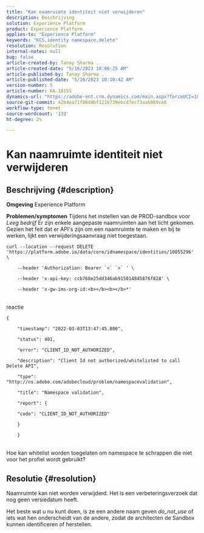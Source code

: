 ```yaml
---
title: "Kan naamruimte identiteit niet verwijderen"
description: Beschrijving
solution: Experience Platform
product: Experience Platform
applies-to: "Experience Platform"
keywords: "KCS,identity namespace,delete"
resolution: Resolution
internal-notes: null
bug: false
article-created-by: Tanay Sharma .
article-created-date: "5/16/2023 10:06:25 AM"
article-published-by: Tanay Sharma .
article-published-date: "5/16/2023 10:10:42 AM"
version-number: 5
article-number: KA-18155
dynamics-url: "https://adobe-ent.crm.dynamics.com/main.aspx?forceUCI=1&pagetype=entityrecord&etn=knowledgearticle&id=5e95044c-d1f3-ed11-8848-6045bd006079"
source-git-commit: 42b4ea71f08d4bf121b739ebcd7ec73aab069ce6
workflow-type: tm+mt
source-wordcount: '133'
ht-degree: 2%

---
```


# Kan naamruimte identiteit niet verwijderen

## Beschrijving {#description}

<b>Omgeving</b>
Experience Platform


<b>Problemen/symptomen</b>
Tijdens het instellen van de PROD-sandbox voor *Leeg bedrijf* Er zijn enkele aangepaste naamruimten aan het licht gekomen. Gezien het feit dat er API&#39;s zijn om een naamruimte te maken en bij te werken, lijkt een verwijderingsaanvraag niet toegestaan.


```
curl --location --request DELETE 'https://platform.adobe.io/data/core/idnamespace/identities/10855296' \

    --header 'Authorization: Bearer `<` `>` ' \

    --header 'x-api-key: ccb768e25dd346ab915014845876f828' \

    --header 'x-gw-ims-org-id:<b></b><b></b>*'
```


<br>reactie<br>

```
{

    "timestamp": "2022-03-03T13:47:45.800",

    "status": 401,

    "error": "CLIENT_ID_NOT_AUTHORIZED",

    "description": "Client Id not authorized/whitelisted to call Delete API",

    "type": "http://ns.adobe.com/adobecloud/problem/namespacevalidation",

    "title": "Namespace validation",

    "report": {

    "code": "CLIENT_ID_NOT_AUTHORIZED"

    }

    }
```


<br>Hoe kan whitelist worden toegelaten om namespace te schrappen die niet voor het profiel wordt gebruikt?<br>



## Resolutie {#resolution}


Naamruimte kan niet worden verwijderd. Het is een verbeteringsverzoek dat nog geen versiedatum heeft.

Het beste wat u nu kunt doen, is ze een andere naam geven *do_not_use* of iets wat hen onderscheidt van de andere, zodat de architecten de Sandbox kunnen identificeren of herstellen.
